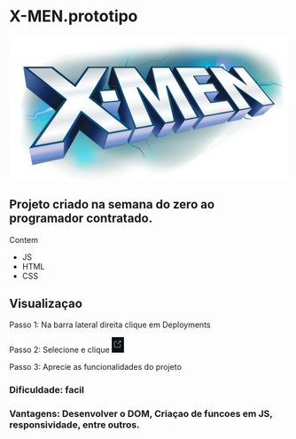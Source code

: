 # X-MEN.prototipo
![](https://raw.githubusercontent.com/MariaEduardaAcyole/X-MEN.prototipo/main/src/imagens/logo.svg)


## Projeto criado na semana do zero ao programador contratado.

Contem 
- JS
- HTML
- CSS

## Visualizaçao 
Passo 1: 
Na barra lateral direita clique em Deployments

Passo 2:
Selecione e clique ![](https://github.com/MariaEduardaAcyole/X-MEN.prototipo/blob/f6d3163c7fa387a1566898be847c64d1d39596b3/src/imagens/icone.PNG)

Passo 3: 
Aprecie as funcionalidades do projeto

### Dificuldade: facil

### Vantagens: Desenvolver o DOM, Criaçao de funcoes em JS, responsividade, entre outros.
